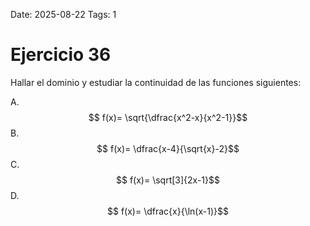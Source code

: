 Date: 2025-08-22
Tags: 1

# Ejercicio 36

 
Hallar el dominio y estudiar la continuidad de las funciones siguientes:




A.   $$ f(x)= \sqrt{\dfrac{x^2-x}{x^2-1}}$$ 
B.   $$ f(x)= \dfrac{x-4}{\sqrt{x}-2}$$ 
C.   $$ f(x)= \sqrt[3]{2x-1}$$ 
D.   $$ f(x)= \dfrac{x}{\ln(x-1)}$$ 
